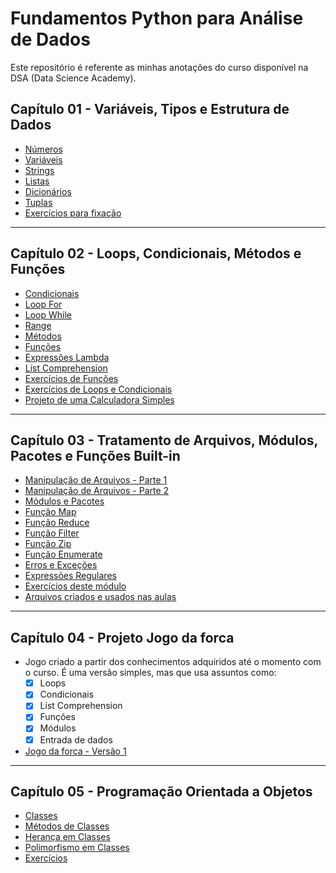 # Fundamentos Python para Análise de Dados

Este repositório é referente as minhas anotações do curso disponível na DSA (Data Science Academy).

## Capítulo 01 - Variáveis, Tipos e Estrutura de Dados

- [Números](Capitulo01/Cap01-01-Numeros.ipynb)
- [Variáveis](Capitulo01/Cap01-02-Variaveis.ipynb)
- [Strings](Capitulo01/Cap01-03-Strings.ipynb)
- [Listas](Capitulo01/Cap01-04-Listas.ipynb)
- [Dicionários](Capitulo01/Cap01-05-Dicionarios.ipynb)
- [Tuplas](Capitulo01/Cap01-06-Tuplas.ipynb)
- [Exercícios para fixação](Capitulo01/Cap01-07-Exercicios.ipynb)

---

## Capítulo 02 - Loops, Condicionais, Métodos e Funções

- [Condicionais](Capitulo02/Cap02-01-Condicionais.ipynb)
- [Loop For](Capitulo02/Cap02-02-Loop-For.ipynb)
- [Loop While](Capitulo02/Cap02-03-Loop-While.ipynb)
- [Range](Capitulo02/Cap02-04-Range.ipynb)
- [Métodos](Capitulo02/Cap02-05-Metodos.ipynb)
- [Funções](Capitulo02/Cap02-06-Funcoes.ipynb)
- [Expressões Lambda](Capitulo02/Cap02-07-Lambda.ipynb)
- [List Comprehension](Capitulo02/Cap02-08-List-Comprehension.ipynb)
- [Exercícios de Funções](Capitulo02/Cap02-09-Exercicios-Funcoes.ipynb)
- [Exercícios de Loops e Condicionais](Capitulo02/Cap02-10-Exercicios-Loops-Condicionais.ipynb)
- [Projeto de uma Calculadora Simples](Capitulo02/Cap02-11-Calculadora-simples.py)

--- 

## Capítulo 03 - Tratamento de Arquivos, Módulos, Pacotes e Funções Built-in

- [Manipulação de Arquivos - Parte 1](Capitulo03/Cap03-01-Arquivos.ipynb)
- [Manipulação de Arquivos - Parte 2](Capitulo03/Cap03-02-TXT-CSV-JSON.ipynb)
- [Módulos e Pacotes](Capitulo03/Cap03-03-Modulos-e-Pacotes.ipynb)
- [Função Map](Capitulo03/Cap03-04-Map.ipynb)
- [Função Reduce](Capitulo03/Cap03-05-Reduce.ipynb)
- [Função Filter](Capitulo03/Cap03-06-Filter.ipynb)
- [Função Zip](Capitulo03/Cap03-07-Zip.ipynb)
- [Função Enumerate](Capitulo03/Cap03-08-Enumerate.ipynb)
- [Erros e Exceções](Capitulo03/Cap03-09-Erros-e-Excecoes.ipynb)
- [Expressões Regulares](Capitulo03/Cap03-10-Expressoes_regulares.ipynb)
- [Exercícios deste módulo](Capitulo03/Cap03-11-Exercicios.ipynb)
- [Arquivos criados e usados nas aulas](Capitulo03/arquivos)

---

## Capítulo 04 - Projeto Jogo da forca

- Jogo criado a partir dos conhecimentos adquiridos até o momento com o curso. É uma versão simples, mas que usa assuntos como:
    - [x] Loops
    - [x] Condicionais
    - [x] List Comprehension
    - [x] Funções
    - [x] Módulos
    - [x] Entrada de dados
- [Jogo da forca - Versão 1](Capitulo04/jogo_da_forca.py)

---

## Capítulo 05 - Programação Orientada a Objetos

- [Classes](Capitulo05/Cap05-01-Classes.ipynb)
- [Métodos de Classes](Capitulo05/Cap05-02-Metodos.ipynb)
- [Herança em Classes](Capitulo05/Cap05-03-Herancas.ipynb)
- [Polimorfismo em Classes](Capitulo05/Cap05-04-Polimorfismo.ipynb)
- [Exercícios](Capitulo05/Cap05-05-Exercicios.ipynb)